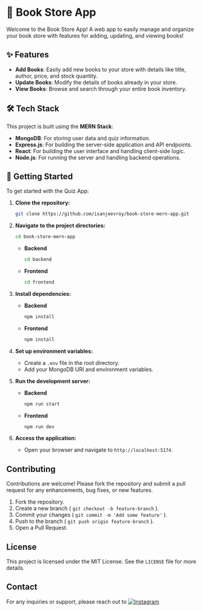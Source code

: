 # 🎉 Book Store App

Welcome to the Book Store App! A web app to easily manage and organize your book store with features for adding, updating, and viewing books!

## ✨ Features

- **Add Books**: Easily add new books to your store with details like title, author, price, and stock quantity.
- **Update Books**: Modify the details of books already in your store.
- **View Books**: Browse and search through your entire book inventory.

## 🛠 Tech Stack

This project is built using the **MERN Stack**:

- **MongoDB**: For storing user data and quiz information.
- **Express.js**: For building the server-side application and API endpoints.
- **React**: For building the user interface and handling client-side logic.
- **Node.js**: For running the server and handling backend operations.

## 🚀 Getting Started

To get started with the Quiz App:

1. **Clone the repository:**
   ```bash
   git clone https://github.com/isanjeevroy/book-store-mern-app.git

2. **Navigate to the project directories:**
   ```bash
   cd book-store-mern-app
   ```
   - **Backend**
     ```bash
     cd backend
     ```
   - **Frontend**
     ```bash
     cd frontend
     ```

4. **Install dependencies:**
   - **Backend**
     ```bash
     npm install
     ```
   - **Frontend**
     ```bash
     npm install
     ```
5. **Set up environment variables:**
   - Create a `.env` file in the root directory.
   - Add your MongoDB URI and environment variables.

6. **Run the development server:**
   - **Backend**
     ```bash
     npm run start
     ```
   - **Frontend**
     ```bash
     npm run dev
     ```
7. **Access the application:**
   - Open your browser and navigate to `http://localhost:5174`.

## Contributing

Contributions are welcome! Please fork the repository and submit a pull request for any enhancements, bug fixes, or new features.
1. Fork the repository.
2. Create a new branch ( `git checkout -b feature-branch` ).
3. Commit your changes ( `git commit -m 'Add some feature'` ).
4. Push to the branch ( `git push origin feature-branch` ).
5. Open a Pull Request.

## License

This project is licensed under the MIT License. See the `LICENSE` file for more details.

## Contact

For any inquiries or support, please reach out to [![Instagram](https://img.shields.io/badge/Instagram-%40isanjeevroy-E4405F?style=for-the-badge&logo=instagram&logoColor=white)](https://www.instagram.com/isanjeevroy/)
